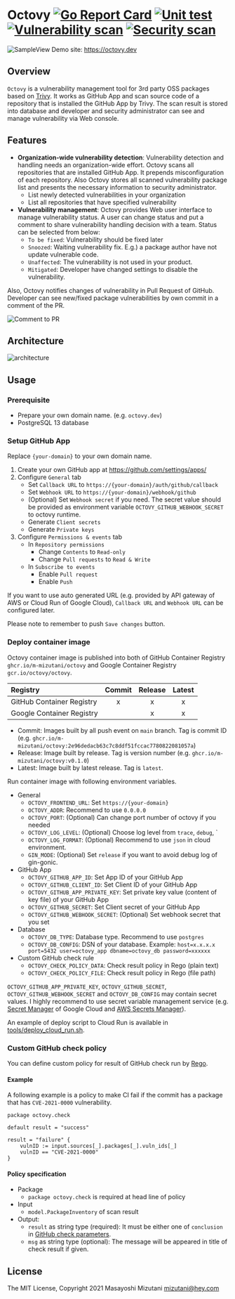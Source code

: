 # Octovy [![Go Report Card](https://goreportcard.com/badge/github.com/m-mizutani/octovy)](https://goreportcard.com/report/github.com/m-mizutani/octovy) [![Unit test](https://github.com/m-mizutani/octovy/actions/workflows/test.yml/badge.svg)](https://github.com/m-mizutani/octovy/actions/workflows/test.yml) [![Vulnerability scan](https://github.com/m-mizutani/octovy/actions/workflows/trivy.yml/badge.svg)](https://github.com/m-mizutani/octovy/actions/workflows/trivy.yml) [![Security scan](https://github.com/m-mizutani/octovy/actions/workflows/gosec.yml/badge.svg)](https://github.com/m-mizutani/octovy/actions/workflows/gosec.yml)

![SampleView](https://user-images.githubusercontent.com/605953/137612896-ce9bc9b7-9af5-4963-bd02-6372a81f0108.png)
Demo site: https://octovy.dev

## Overview

`Octovy` is a vulnerability management tool for 3rd party OSS packages based on [Trivy](https://github.com/aquasecurity/trivy). It works as GitHub App and scan source code of a repository that is installed the GitHub App by Trivy. The scan result is stored into database and developer and security administrator can see and manage vulnerability via Web console.

## Features

- **Organization-wide vulnerability detection**: Vulnerability detection and handling needs an organization-wide effort. Octovy scans all repositories that are installed GitHub App. It prepends misconfiguration of each repository. Also Octovy stores all scanned vulnerability package list and presents the necessary information to security administrator.
    - List newly detected vulnerabilities in your organization
    - List all repositories that have specified vulnerability
- **Vulnerability management**: Octovy provides Web user interface to manage vulnerability status. A user can change status and put a comment to share vulnerability handling decision with a team. Status can be selected from below:
  - `To be fixed`: Vulnerability should be fixed later
  - `Snoozed`: Waiting vulnerability fix. E.g.) a package author have not update vulnerable code.
  - `Unaffected`: The vulnerability is not used in your product.
  - `Mitigated`: Developer have changed settings to disable the vulnerability.

Also, Octovy notifies changes of vulnerability in Pull Request of GitHub. Developer can see new/fixed package vulnerabilities by own commit in a comment of the PR.

![Comment to PR](https://user-images.githubusercontent.com/605953/137613080-ba866f19-cfa6-40b8-ab41-d7e2269356f2.png)


## Architecture

![architecture](https://user-images.githubusercontent.com/605953/137614140-f5005f39-0ead-49bf-a097-fc6507697305.jpg)

## Usage

### Prerequisite

- Prepare your own domain name. (e.g. `octovy.dev`)
- PostgreSQL 13 database

### Setup GitHub App

Replace `{your-domain}` to your own domain name.

1. Create your own GitHub app at https://github.com/settings/apps/
2. Configure `General` tab
    - Set `Callback URL` to `https://{your-domain}/auth/github/callback`
    - Set `Webhook URL` to `https://{your-domain}/webhook/github`
    - (Optional) Set `Webhook secret` if you need. The secret value should be provided as environment variable `OCTOVY_GITHUB_WEBHOOK_SECRET` to octovy runtime.
    - Generate `Client secrets`
    - Generate `Private keys`
3. Configure `Permissions & events` tab
    - In `Repository permissions`
        - Change `Contents` to `Read-only`
        - Change `Pull requests` to `Read & Write`
    - In `Subscribe to events`
        - Enable `Pull request`
        - Enable `Push`

If you want to use auto generated URL (e.g. provided by API gateway of AWS or Cloud Run of Google Cloud), `Callback URL` and `Webhook URL` can be configured later.

Please note to remember to push `Save changes` button.

### Deploy container image

Octovy container image is published into both of GitHub Container Registry `ghcr.io/m-mizutani/octovy` and Google Container Registry `gcr.io/octovy/octovy`.

| Registry                  | Commit | Release | Latest |
|:--------------------------|:------:|:-------:|:------:|
| GitHub Container Registry |   x    |    x    |   x    |
| Google Container Registry |        |    x    |   x    |

- Commit: Images built by all push event on `main` branch. Tag is commit ID (e.g. `ghcr.io/m-mizutani/octovy:2e96dedacb63c7c8ddf51fccac7780822081057a`)
- Release: Image built by release. Tag is version number (e.g. `ghcr.io/m-mizutani/octovy:v0.1.0`)
- Latest: Image built by latest release. Tag is `latest`.

Run container image with following environment variables.

- General
    - `OCTOVY_FRONTEND_URL`: Set `https://{your-domain}`
    - `OCTOVY_ADDR`: Recommend to use `0.0.0.0`
    - `OCTOVY_PORT`: (Optional) Can change port number of octovy if you needed
    - `OCTOVY_LOG_LEVEL`: (Optional) Choose log level from `trace`, `debug`, `
    - `OCTOVY_LOG_FORMAT`: (Optional) Recommend to use `json` in cloud environment.
    - `GIN_MODE`: (Optional) Set `release` if you want to avoid debug log of gin-gonic.
- GitHub App
    - `OCTOVY_GITHUB_APP_ID`: Set App ID of your GitHub App
    - `OCTOVY_GITHUB_CLIENT_ID`: Set Client ID of your GitHub App
    - `OCTOVY_GITHUB_APP_PRIVATE_KEY`: Set private key value (content of key file) of your GitHub App
    - `OCTOVY_GITHUB_SECRET`: Set Client secret of your GitHub App
    - `OCTOVY_GITHUB_WEBHOOK_SECRET`: (Optional) Set webhook secret that you set
- Database
    - `OCTOVY_DB_TYPE`: Database type. Recommend to use `postgres`
    - `OCTOVY_DB_CONFIG`: DSN of your database. Example: `host=x.x.x.x port=5432 user=octovy_app dbname=octovy_db password=xxxxxx`
- Custom GitHub check rule
    - `OCTOVY_CHECK_POLICY_DATA`: Check result policy in Rego (plain text)
    - `OCTOVY_CHECK_POLICY_FILE`: Check result policy in Rego (file path)

`OCTOVY_GITHUB_APP_PRIVATE_KEY`, `OCTOVY_GITHUB_SECRET`, `OCTOVY_GITHUB_WEBHOOK_SECRET` and `OCTOVY_DB_CONFIG` may contain secret values. I highly recommend to use secret variable management service (e.g. [Secret Manager](https://cloud.google.com/secret-manager) of Google Cloud and [AWS Secrets Manager](https://aws.amazon.com/jp/secrets-manager/)).

An example of deploy script to Cloud Run is available in [tools/deploy_cloud_run.sh](tools/deploy_cloud_run.sh).

### Custom GitHub check policy

You can define custom policy for result of GitHub check run by [Rego](https://www.openpolicyagent.org/docs/latest/).

#### Example

A following example is a policy to make CI fail if the commit has a package that has `CVE-2021-0000` vulnerability.

```rego
package octovy.check

default result = "success"

result = "failure" {
    vulnID := input.sources[_].packages[_].vuln_ids[_]
    vulnID == "CVE-2021-0000"
}
```

#### Policy specification

- Package
    - `package octovy.check` is required at head line of policy
- Input
    - `model.PackageInventory` of scan result
- Output:
    - `result` as string type (required): It must be either one of `conclusion` in [GitHub check parameters](https://docs.github.com/en/rest/reference/checks#update-a-check-run--parameters).
    - `msg` as string type (optional): The message will be appeared in title of check result if given.

## License

The MIT License, Copyright 2021 Masayoshi Mizutani <mizutani@hey.com>
